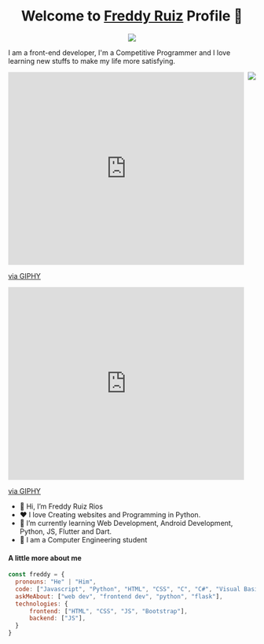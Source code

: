 <p align="center">
  <h1 align="center">Welcome to <a href="https://github.com/freddyruizrios">Freddy Ruiz</a> Profile 🦈</h1>
</p>

<p align="center">
  <a align="center" href="https://github.com/DenverCoder1/readme-typing-svg"><img src="https://readme-typing-svg.herokuapp.com?&font=IBM+Plex+Sans&color=F72EE2&size=25&lines=Welcome+to+my+GitHub+Profile!;I'm+a+Front+end+developer;I'm+a+competitive+programmer;I'm+a+Flask+developer" /></a>
</p>

<p>I am a front-end developer, I'm a Competitive Programmer and I love learning new stuffs to make my life more satisfying.</p>

<img align="right" src="https://giphy.com/embed/lIbVrBqGGHUl2.gif">
<iframe src="https://giphy.com/embed/lIbVrBqGGHUl2" width="480" height="392" frameBorder="0" class="giphy-embed" allowFullScreen></iframe><p><a href="https://giphy.com/gifs/lIbVrBqGGHUl2.gif">via GIPHY</a></p>

<iframe src="https://giphy.com/embed/lIbVrBqGGHUl2" width="480" height="392" frameBorder="0" class="giphy-embed" allowFullScreen></iframe><p><a href="https://giphy.com/gifs/lIbVrBqGGHUl2">via GIPHY</a></p>

<ul>
  <li>👋 Hi, I’m Freddy Ruiz Rios</li>
  <li>❤️ I love Creating websites and Programming in Python.</li>
  <li>🌱 I’m currently learning Web Development, Android Development, Python, JS, Flutter and Dart.</li>
  <li>💼 I am a Computer Engineering student</li>
  <!--<li>🧐 Portfolio Website, https://mrbluebird2.github.io</li>-->
</ul>

#### A little more about me
```javascript
const freddy = {
  pronouns: "He" | "Him",
  code: ["Javascript", "Python", "HTML", "CSS", "C", "C#", "Visual Basic", "MATLAB", "Octave", "Java", "Kotlin"],
  askMeAbout: ["web dev", "frontend dev", "python", "flask"],
  technologies: {
      frontend: ["HTML", "CSS", "JS", "Bootstrap"],
      backend: ["JS"],
  }
}
```

